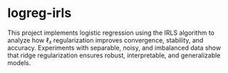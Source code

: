 # logreg-irls
This project implements logistic regression using the IRLS algorithm to analyze how ℓ₂ regularization improves convergence, stability, and accuracy. Experiments with separable, noisy, and imbalanced data show that ridge regularization ensures robust, interpretable, and generalizable models.
